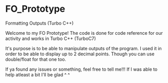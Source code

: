 # FO_Prototype
Formatting Outputs (Turbo C++)

Welcome to my FO Prototype! The code is done for code reference for our activity and works in Turbo C++ (TurboC7)

It's purpose is to be able to manipulate outputs of the program. I used it in order to be able to display up to 2 decimal points.
Though you can use double/float for that one too. 

If ya found any issues or something, feel free to tell me!!! If I was able to help atleast a bit I'll be glad ^ ^
